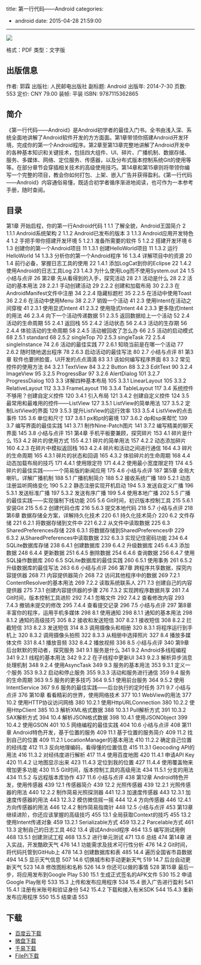 title: 第一行代码——Android
categories:
  - android
date: 2015-04-28 21:59:00
---

![](http://img5.douban.com/lpic/s27358406.jpg)

格式：PDF
类型：文字版

<!-- more -->

## 出版信息 ##

作者: 郭霖
出版社: 人民邮电出版社
副标题: Android
出版年: 2014-7-30
页数: 553
定价: CNY 79.00
装帧: 平装
ISBN: 9787115362865

## 简介 ##

《第一行代码——Android》是Android初学者的最佳入门书。全书由浅入深、系统全面地讲解了Android软件开发的方方面面。第1章带领你搭建Android开发环境，完成你的第一个Android程序。第2章至第13章完整地讲解了Android开发中的各种基本知识和关键技术，包括四大组件、UI、碎片、广播机制、数据存储、服务、多媒体、网络、定位服务、传感器，以及分布式版本控制系统Git的使用等等。在部分章节会穿插相关技术的高级使用技巧。第14章和第15章则将带领你编写一个完整的项目，教会你如何打包、上架、嵌入广告并获得盈利。《第一行代码——Android》内容通俗易懂，既适合初学者循序渐进地阅读，也可作为一本参考手册，随时查阅。

## 目录 ##

第1章 开始启程，你的第一行Android代码 1
1.1 了解全貌，Android王国简介 2
1.1.1 Android系统架构 2
1.1.2 Android已发布的版本 3
1.1.3 Android应用开发特色 4
1.2 手把手带你搭建开发环境 5
1.2.1 准备所需要的软件 5
1.2.2 搭建开发环境 6
1.3 创建你的第一个Android项目 11
1.3.1 创建HelloWorld项目 11
1.3.2 运行HelloWorld 14
1.3.3 分析你的第一个Android程序 16
1.3.4 详解项目中的资源 20
1.4 前行必备，掌握日志工具的使用 22
1.4.1 添加LogCat到你的Eclipse 22
1.4.2 使用Android的日志工具Log 23
1.4.3 为什么使用Log而不使用System.out 24
1.5 小结与点评 26
第2章 先从看得到的入手，探究活动 28
2.1 活动是什么 28
2.2 活动的基本用法 28
2.2.1 手动创建活动 29
2.2.2 创建和加载布局 30
2.2.3 在AndroidManifest文件中注册 34
2.2.4 隐藏标题栏 35
2.2.5 在活动中使用Toast 36
2.2.6 在活动中使用Menu 38
2.2.7 销毁一个活动 41
2.3 使用Intent在活动之间穿梭 41
2.3.1 使用显式Intent 41
2.3.2 使用隐式Intent 44
2.3.3 更多隐式Intent的用法 46
2.3.4 向下一个活动传递数据 51
2.3.5 返回数据给上一个活动 52
2.4 活动的生命周期 55
2.4.1 返回栈 55
2.4.2 活动状态 56
2.4.3 活动的生存期 56
2.4.4 体验活动的生命周期 58
2.4.5 活动被回收了怎么办 66
2.5 活动的启动模式 68
2.5.1 standard 68
2.5.2 singleTop 70
2.5.3 singleTask 72
2.5.4 singleInstance 74
2.6 活动的最佳实践 77
2.6.1 知晓当前是在哪一个活动 77
2.6.2 随时随地退出程序 78
2.6.3 启动活动的最佳写法 80
2.7 小结与点评 81
第3章 软件也要拼脸蛋，UI开发的点点滴滴 83
3.1 该如何编写程序界面 83
3.2 常见控件的使用方法 84
3.2.1 TextView 84
3.2.2 Button 88
3.2.3 EditText 90
3.2.4 ImageView 95
3.2.5 ProgressBar 97
3.2.6 AlertDialog 101
3.2.7 ProgressDialog 103
3.3 详解四种基本布局 105
3.3.1 LinearLayout 105
3.3.2 RelativeLayout 112
3.3.3 FrameLayout 116
3.3.4 TableLayout 117
3.4 系统控件不够用？创建自定义控件 120
3.4.1 引入布局 121
3.4.2 创建自定义控件 124
3.5 最常用和最难用的控件——ListView 127
3.5.1 ListView的简单用法 127
3.5.2 定制ListView的界面 129
3.5.3 提升ListView的运行效率 133
3.5.4 ListView的点击事件 135
3.6 单位和尺寸 137
3.6.1 px和pt的窘境 137
3.6.2 dp和sp来帮忙 139
3.7 编写界面的最佳实践 141
3.7.1 制作Nine-Patch图片 141
3.7.2 编写精美的聊天界面 145
3.8 小结与点评 151
第4章 手机平板要兼顾，探究碎片 153
4.1 碎片是什么 153
4.2 碎片的使用方式 155
4.2.1 碎片的简单用法 157
4.2.2 动态添加碎片 160
4.2.3 在碎片中模拟返回栈 163
4.2.4 碎片和活动之间进行通信 164
4.3 碎片的生命周期 165
4.3.1 碎片的状态和回调 165
4.3.2 体验碎片的生命周期 168
4.4 动态加载布局的技巧 171
4.4.1 使用限定符 171
4.4.2 使用最小宽度限定符 174
4.5 碎片的最佳实践——一个简易版的新闻应用 175
4.6 小结与点评 187
第5章 全局大喇叭，详解广播机制 188
5.1 广播机制简介 188
5.2 接收系统广播 189
5.2.1 动态注册监听网络变化 190
5.2.2 静态注册实现开机启动 194
5.3 发送自定义广播 196
5.3.1 发送标准广播 197
5.3.2 发送有序广播 199
5.4 使用本地广播 202
5.5 广播的最佳实践——实现强制下线功能 205
5.6 Git时间，初识版本控制工具 215
5.6.1 安装Git 215
5.6.2 创建代码仓库 216
5.6.3 提交本地代码 218
5.7 小结与点评 218
第6章 数据存储全方案，详解持久化技术 220
6.1 持久化技术简介 220
6.2 文件存储 221
6.2.1 将数据存储到文件中 221
6.2.2 从文件中读取数据 225
6.3 SharedPreferences存储 228
6.3.1 将数据存储到SharedPreferences中 229
6.3.2 从SharedPreferences中读取数据 232
6.3.3 实现记住密码功能 234
6.4 SQLite数据库存储 238
6.4.1 创建数据库 239
6.4.2 升级数据库 245
6.4.3 添加数据 248
6.4.4 更新数据 251
6.4.5 删除数据 254
6.4.6 查询数据 256
6.4.7 使用SQL操作数据库 260
6.5 SQLite数据库的最佳实践 260
6.5.1 使用事务 261
6.5.2 升级数据库的最佳写法 263
6.6 小结与点评 266
第7章 跨程序共享数据，探究内容提供器 268
7.1 内容提供器简介 268
7.2 访问其他程序中的数据 269
7.2.1 ContentResolver的基本用法 269
7.2.2 读取系统联系人 271
7.3 创建自己的内容提供器 275
7.3.1 创建内容提供器的步骤 276
7.3.2 实现跨程序数据共享 281
7.4 Git时间，版本控制工具进阶 292
7.4.1 忽略文件 292
7.4.2 查看修改内容 293
7.4.3 撤销未提交的修改 295
7.4.4 查看提交记录 296
7.5 小结与点评 297
第8章 丰富你的程序，运用手机多媒体 298
8.1 使用通知 298
8.1.1 通知的基本用法 298
8.1.2 通知的高级技巧 305
8.2 接收和发送短信 307
8.2.1 接收短信 308
8.2.2 拦截短信 313
8.2.3 发送短信 314
8.3 调用摄像头和相册 320
8.3.1 将程序运行到手机上 320
8.3.2 调用摄像头拍照 322
8.3.3 从相册中选择照片 327
8.4 播放多媒体文件 331
8.4.1 播放音频 332
8.4.2 播放视频 336
8.5 小结与点评 340
第9章 后台默默的劳动者，探究服务 341
9.1 服务是什么 341
9.2 Android多线程编程 341
9.2.1 线程的基本用法 342
9.2.2 在子线程中更新UI 343
9.2.3 解析异步消息处理机制 348
9.2.4 使用AsyncTask 349
9.3 服务的基本用法 353
9.3.1 定义一个服务 353
9.3.2 启动和停止服务 355
9.3.3 活动和服务进行通信 359
9.4 服务的生命周期 363
9.5 服务的更多技巧 364
9.5.1 使用前台服务 364
9.5.2 使用IntentService 367
9.6 服务的最佳实践——后台执行的定时任务 371
9.7 小结与点评 376
第10章 看看精彩的世界，使用网络技术 377
10.1 WebView的用法 377
10.2 使用HTTP协议访问网络 380
10.2.1 使用HttpURLConnection 380
10.2.2 使用HttpClient 385
10.3 解析XML格式数据 388
10.3.1 Pull解析方式 391
10.3.2 SAX解析方式 394
10.4 解析JSON格式数据 398
10.4.1 使用JSONObject 399
10.4.2 使用GSON 401
10.5 网络编程的最佳实践 404
10.6 小结与点评 408
第11章 Android特色开发，基于位置的服务 409
11.1 基于位置的服务简介 409
11.2 找到自己的位置 409
11.2.1 LocationManager的基本用法 410
11.2.2 确定自己位置的经纬度 412
11.3 反向地理编码，看得懂的位置信息 415
11.3.1 Geocoding API的用法 416
11.3.2 对经纬度进行解析 417
11.4 使用百度地图 420
11.4.1 申请API Key 420
11.4.2 让地图显示出来 423
11.4.3 定位到我的位置 427
11.4.4 使用覆盖物来增加更多功能 430
11.5 Git时间，版本控制工具的高级用法 434
11.5.1 分支的用法 434
11.5.2 与远程版本库协作 437
11.6 小结与点评 438
第12章 Android特色开发，使用传感器 439
12.1 传感器简介 439
12.2 光照传感器 439
12.2.1 光照传感器的用法 440
12.2.2 制作简易光照探测器 441
12.3 加速度传感器 443
12.3.1 加速度传感器的用法 443
12.3.2 模仿微信摇一摇 444
12.4 方向传感器 446
12.4.1 方向传感器的用法 446
12.4.2 制作简易指南针 448
12.5 小结与点评 453
第13章 继续进阶，你还应该掌握的高级技巧 455
13.1 全局获取Context的技巧 455
13.2 使用Intent传递对象 459
13.2.1 Serializable方式 459
13.2.2 Parcelable方式 461
13.3 定制自己的日志工具 462
13.4 调试Android程序 464
13.5 编写测试用例 468
13.5.1 创建测试工程 468
13.5.2 进行单元测试 471
13.6 总结 474
第14章 进入实战，开发酷欧天气 476
14.1 功能需求及技术可行性分析 476
14.2 Git时间，将代码托管到GitHub上 478
14.3 创建数据库和表 485
14.4 遍历全国省市县数据 494
14.5 显示天气信息 507
14.6 切换城市和手动更新天气 519
14.7 后台自动更新天气 523
14.8 修改图标和名称 526
14.9 你还可以做的事情 528
第15章 最后一步，将应用发布到Google Play 530
15.1 生成正式签名的APK文件 530
15.2 申请Google Play账号 533
15.3 上传和发布应用程序 534
15.4 嵌入广告进行盈利 541
15.4.1 注册有米账号和验证身份 542
15.4.2 下载和接入有米SDK 544
15.4.3 重新发布应用程序 550
15.5 结束语 553

## 下载 ##

+ [百度云下载](http://pan.baidu.com/s/1hqeyBcg)
+ [微盘下载](http://vdisk.weibo.com/s/qoKRXlvHeJsSN)
+ [千易下载](http://1000eb.com/1dv00)
+ [FilePi下载](http://filepi.com/i/LIkDaEz)
